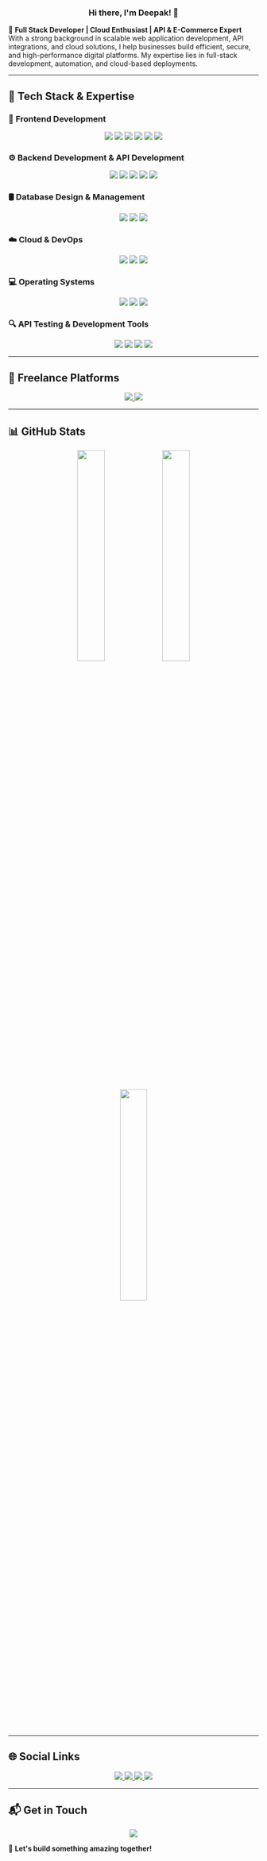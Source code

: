 ### <div align="center">Hi there, I'm Deepak! 👋</div>

🚀 **Full Stack Developer | Cloud Enthusiast | API & E-Commerce Expert**  
With a strong background in scalable web application development, API integrations, and cloud solutions, I help businesses build efficient, secure, and high-performance digital platforms. My expertise lies in full-stack development, automation, and cloud-based deployments.

---

## 🎨 **Tech Stack & Expertise**

### 🎨 **Frontend Development**
<p align="center">
  <img src="https://img.shields.io/badge/HTML5-%23E34F26.svg?style=for-the-badge&logo=html5&logoColor=white" />
  <img src="https://img.shields.io/badge/CSS3-%231572B6.svg?style=for-the-badge&logo=css3&logoColor=white" />
  <img src="https://img.shields.io/badge/Bootstrap-%237952B3.svg?style=for-the-badge&logo=bootstrap&logoColor=white" />
  <img src="https://img.shields.io/badge/TailwindCSS-%2306B6D4.svg?style=for-the-badge&logo=tailwindcss&logoColor=white" />
  <img src="https://img.shields.io/badge/React-%2361DAFB.svg?style=for-the-badge&logo=react&logoColor=black" />
  <img src="https://img.shields.io/badge/Next.js-%23000000.svg?style=for-the-badge&logo=nextdotjs&logoColor=white" />
</p>

### ⚙️ **Backend Development & API Development**
<p align="center">
  <img src="https://img.shields.io/badge/Node.js-%23339933.svg?style=for-the-badge&logo=node.js&logoColor=white" />
  <img src="https://img.shields.io/badge/NestJS-%23E0234E.svg?style=for-the-badge&logo=nestjs&logoColor=white" />
  <img src="https://img.shields.io/badge/Express.js-%23000000.svg?style=for-the-badge&logo=express&logoColor=white" />
  <img src="https://img.shields.io/badge/Socket.io-%23010101.svg?style=for-the-badge&logo=socket.io&logoColor=white" />
  <img src="https://img.shields.io/badge/Shopify%20API-%237AB55C.svg?style=for-the-badge&logo=shopify&logoColor=white" />
</p>

### 🛢 **Database Design & Management**
<p align="center">
  <img src="https://img.shields.io/badge/MySQL-%234479A1.svg?style=for-the-badge&logo=mysql&logoColor=white" />
  <img src="https://img.shields.io/badge/Sequelize-%230052CC.svg?style=for-the-badge&logo=sequelize&logoColor=white" />
  <img src="https://img.shields.io/badge/MongoDB-%2347A248.svg?style=for-the-badge&logo=mongodb&logoColor=white" />
</p>

### ☁️ **Cloud & DevOps**
<p align="center">
  <img src="https://img.shields.io/badge/AWS-%23FF9900.svg?style=for-the-badge&logo=amazon-aws&logoColor=white" />
  <img src="https://img.shields.io/badge/EC2-%23FF9900.svg?style=for-the-badge&logo=amazon-aws&logoColor=white" />
  <img src="https://img.shields.io/badge/S3-%23FF9900.svg?style=for-the-badge&logo=amazon-aws&logoColor=white" />
</p>

### 💻 **Operating Systems**
<p align="center">
  <img src="https://img.shields.io/badge/Linux-%23FCC624.svg?style=for-the-badge&logo=linux&logoColor=black" />
  <img src="https://img.shields.io/badge/MacOS-%23000000.svg?style=for-the-badge&logo=apple&logoColor=white" />
  <img src="https://img.shields.io/badge/Windows-%230078D6.svg?style=for-the-badge&logo=windows&logoColor=white" />
</p>

### 🔍 **API Testing & Development Tools**
<p align="center">
  <img src="https://img.shields.io/badge/Postman-%23FF6C37.svg?style=for-the-badge&logo=postman&logoColor=white" />
  <img src="https://img.shields.io/badge/API%20Testing-%23000000.svg?style=for-the-badge&logo=api&logoColor=white" />
  <img src="https://img.shields.io/badge/VS%20Code-%23007ACC.svg?style=for-the-badge&logo=visual-studio-code&logoColor=white" />
  <img src="https://img.shields.io/badge/IDM-%23000000.svg?style=for-the-badge&logo=internetdownloadmanager&logoColor=white" />
</p>

---

## 🌟 **Freelance Platforms**
<p align="center">
  <a href="https://www.fiverr.com/mr_deepak01/buying?source=avatar_menu_profile">
    <img src="https://img.shields.io/badge/Fiverr-%2300B22D.svg?style=for-the-badge&logo=fiverr&logoColor=white" />
  </a>
  <a href="https://www.upwork.com/freelancers/~0110e5444393152a41">
    <img src="https://img.shields.io/badge/Upwork-%236FDA44.svg?style=for-the-badge&logo=upwork&logoColor=white" />
  </a>
</p>

---

## 📊 **GitHub Stats**
<p align="center">
  <img width="33%" src="https://github-readme-stats.vercel.app/api?username=MrDeepak22&show_icons=true&theme=radical" />
  <img width="33%" src="https://github-readme-streak-stats.herokuapp.com/?user=MrDeepak22&theme=radical" />
  <img width="33%" src="https://github-readme-stats.vercel.app/api/top-langs/?username=MrDeepak22&layout=compact&theme=radical" />
</p>

---

## 🌐 **Social Links**
<p align="center">
  <a href="https://www.instagram.com/_mrdeepak01_/">
    <img src="https://img.shields.io/badge/Instagram-%23E4405F.svg?style=for-the-badge&logo=instagram&logoColor=white" />
  </a>
  <a href="https://www.facebook.com/profile.php?id=61566915376955">
    <img src="https://img.shields.io/badge/Facebook-%231877F2.svg?style=for-the-badge&logo=facebook&logoColor=white" />
  </a>
  <a href="https://www.linkedin.com/in/deepak-k-704410ab/">
    <img src="https://img.shields.io/badge/LinkedIn-%230A66C2.svg?style=for-the-badge&logo=linkedin&logoColor=white" />
  </a>
  <a href="https://erdeepakkumar.in/">
    <img src="https://img.shields.io/badge/Portfolio-%23000000.svg?style=for-the-badge&logo=vercel&logoColor=white" />
  </a>
</p>

---

## 📬 **Get in Touch**
<p align="center">
  <a href="mailto:mrdeepak111099@gmail.com">
    <img src="https://img.shields.io/badge/Email-%23D14836.svg?style=for-the-badge&logo=gmail&logoColor=white" />
  </a>
</p>

🚀 **Let's build something amazing together!**
